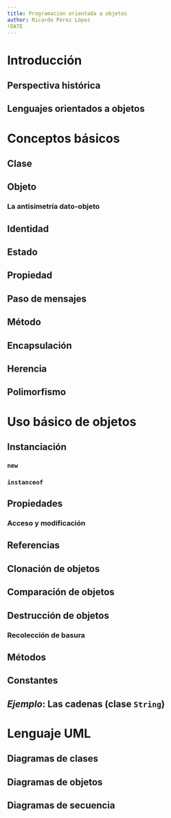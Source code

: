 ```yaml
---
title: Programación orientada a objetos
author: Ricardo Pérez López
!DATE
---
```


# Introducción

## Perspectiva histórica

## Lenguajes orientados a objetos

# Conceptos básicos

## Clase

## Objeto

### La antisimetría dato-objeto

## Identidad

## Estado

## Propiedad

## Paso de mensajes

## Método

## Encapsulación

## Herencia

## Polimorfismo

# Uso básico de objetos

## Instanciación

### `new`

### `instanceof`

## Propiedades

### Acceso y modificación

## Referencias

## Clonación de objetos

## Comparación de objetos

## Destrucción de objetos

### Recolección de basura

## Métodos

## Constantes

## *Ejemplo*: Las cadenas (clase `String`)

# Lenguaje UML

## Diagramas de clases

## Diagramas de objetos

## Diagramas de secuencia

